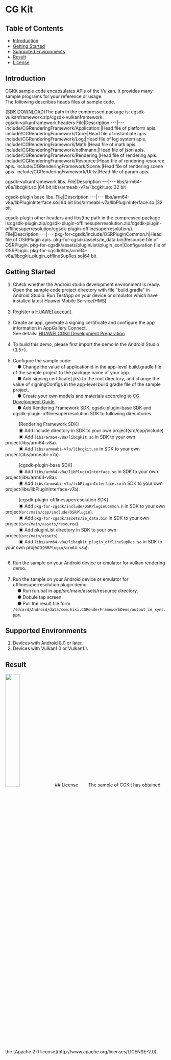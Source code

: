 # CG Kit

## Table of Contents
 * [Introduction](#introduction)
 * [Getting Started](#getting-started)
 * [Supported Environments](#supported-environments)
 * [Result](#result)
 * [License](#license)
## Introduction
CGKit sample code encapsulates APIs of the Vulkan. It provides many sample programs for your reference or usage.<br>
The following describes heads files of sample code.<br>

([SDK DOWNLOAD](https://developer.huawei.com/consumer/en/doc/development/HMSCore-Library-V5/sdk-download-0000001050441521-V5))The path in the compressed package is: cgsdk-vulkanframework.zip/cgsdk-vulkanframework.<br>
cgsdk-vulkanframework headers
 File|Description
 ---|---
 include/CGRenderingFramework/Application:|Head file of platform apis.
 include/CGRenderingFramework/Core:|Head file of instantiate apis.
 include/CGRenderingFramework/Log:|Head file of log system apis.
 include/CGRenderingFramework/Math:|Head file of math apis.
 include/CGRenderingFramework/nolhmann:|Head file of json apis.
 include/CGRenderingFramework/Rendering:|Head file of rendering apis.
 include/CGRenderingFramework/Resource:|Head file of rendering resource apis.
 include/CGRenderingFramework/Scene:|Head file of rendering scene apis.
 include/CGRenderingFramework/Utils:|Head file of param apis.

 cgsdk-vulkanframework libs.
 File|Description
 ---|---
 libs/arm64-v8a/libcgkit.so:|64 bit
 libs/armeabi-v7a/libcgkit.so:|32 bit

 cgsdk-plugin base libs.
 File|Description
 ---|---
 libs/arm64-v8a/libPluginInterface.so:|64 bit
 libs/armeabi-v7a/libPluginInterface.so:|32 bit

 cgsdk-plugin other headers and libs(the path in the compressed package is:cgsdk-plugin.zip/cgsdk-plugin-offlinesuperresolution.zip/cgsdk-plugin-offlinesuperresolution/cgsdk-plugin-offlinesuperresolution/).
 File|Description
 ---|---
 pkg-for-cgsdk/include/OSRPluginCommon.h|Head file of OSRPlugin apis.
 pkg-for-cgsdk/assets/ie_data.bin|Resource file of OSRPlugin.
 pkg-for-cgsdk/assets/pluginList/plugin.json|Configuration file of OSRPlugin.
 pkg-for-cgsdk/libs/arm64-v8a/libcgkit_plugin_offlineSupRes.so|64 bit

## Getting Started
1. Check whether the Android studio development environment is ready. Open the sample code project directory with file "build.gradle" in Android Studio. Run TestApp on your device or simulator which have installed latest Huawei Mobile Service(HMS).<br><br>
2. Register a [HUAWEI account](https://developer.huawei.com/consumer/en/).<br><br>
3. Create an app, generate a signing certificate and configure the app information in AppGallery Connect.<br>
   See details: [HUAWEI CGKit Development Preparation](https://developer.huawei.com/consumer/en/doc/development/HMSCore-Guides/environment-req-0000001050200019)<br><br>
4. To build this demo, please first import the demo in the Android Studio (3.5+).<br><br>
5. Configure the sample code:<br>
　● Change the value of applicationid in the app-level build.gradle file of the sample project to the package name of your app.<br>
　● Add signing certificate(.jks) to the root directory, and change the value of signingConfigs in the app-level build.gradle file of the sample project.<br>
　● Create your own models and materials according to [CG Development Guide](https://developer.huawei.com/consumer/en/doc/development/HMSCore-Guides/demo-data-process-0000001050200023).<br>
　● Add Rendering Framework SDK, cgsdk-plugin-base SDK and cgsdk-plugin-offlinesuperresolution SDK to following direcotories.<br>
       
　　　[Rendering Framework SDK]<br>
　　　◉ Add include directory in SDK to your own project(src/cpp/include).<br>
　　　◉ Add `libs/arm64-v8a/libcgkit.so` in SDK to your own project(libs/arm64-v8a).<br>
　　　◉ Add `libs/armeabi-v7a/libcgkit.so` in SDK to your own project(libs/armeabi-v7a).<br>
       
　　　[cgsdk-plugin-base SDK]<br>
　　　◉ Add `libs/arm64-v8a/libPluginInterface.so` in SDK to your own project(libs/arm64-v8a).<br>
　　　◉ Add `libs/armeabi-v7a/libPluginInterface.so` in SDK to your own project(libs/libPluginInterface-v7a).<br>
       
　　　[cgsdk-plugin-offlinesuperresolution SDK]<br>
　　　◉ Add `pkg-for-cgsdk/include/OSRPluginCommon.h` in SDK to your own project(`src/main/cpp/include/OSRPlugin`).<br>
　　　◉ Add `pkg-for-cgsdk/assets/ie_data.bin` in SDK to your own project(`src/main/assets/resource`).<br>
　　　◉ Add pluginList directory in SDK to your own project(`src/main/assets`).<br>
　　　◉ Add `libs/arm64-v8a/libcgkit_plugin_offlineSupRes.so` in SDK to your own project(`OSRPlugin/arm64-v8a`).<br><br>

6. Run the sample on your Android device or emulator for vulkan rendering demo.<br><br>
7. Run the sample on your Android device or emulator for offlinesuperresolution plugin demo:<br>
　● Run run.bat in app/src/main/assets/resource directory.<br>
　● Dobule tap screen.<br>
　● Pull the result file form `/sdcard/Android/data/com.hisi.CGRenderFrameworkDemo/output_ie_sync.ppm`.<br>

## Supported Environments
1. Devices with Android 8.0 or later.<br>
2. Devices with Vulkan1.0 or Vulkan1.1.<br>

## Result
 <img src="CGRenderResult.jpg" width="30%" height="30%">
## License
　　The sample of CGKit has obtained the [Apache 2.0 license](http://www.apache.org/licenses/LICENSE-2.0).
